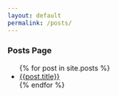 ```yaml
---
layout: default
permalink: /posts/
---
```


### Posts Page

<ul>
{% for post in site.posts %}
  <li>
    <a href="{{site.baseurl}}{{post.url}}">{{post.title}}</a>
  </li>
{% endfor %}
</ul>